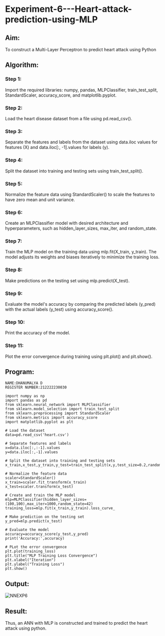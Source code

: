 # Experiment-6---Heart-attack-prediction-using-MLP

## Aim:

To construct a  Multi-Layer Perceptron to predict heart attack using Python

## Algorithm:

### Step 1:
Import the required libraries: numpy, pandas, MLPClassifier, train_test_split, StandardScaler, accuracy_score, and matplotlib.pyplot.<br>
### Step 2:
Load the heart disease dataset from a file using pd.read_csv().<br>
### Step 3:
Separate the features and labels from the dataset using data.iloc values for features (X) and data.iloc[:, -1].values for labels (y).<br>
### Step 4:
Split the dataset into training and testing sets using train_test_split().<br>
### Step 5:
Normalize the feature data using StandardScaler() to scale the features to have zero mean and unit variance.<br>
### Step 6:
Create an MLPClassifier model with desired architecture and hyperparameters, such as hidden_layer_sizes, max_iter, and random_state.<br>
### Step 7:
Train the MLP model on the training data using mlp.fit(X_train, y_train). The model adjusts its weights and biases iteratively to minimize the training loss.<br>
### Step 8:
Make predictions on the testing set using mlp.predict(X_test).<br>
### Step 9:
Evaluate the model's accuracy by comparing the predicted labels (y_pred) with the actual labels (y_test) using accuracy_score().<br>
### Step 10:
Print the accuracy of the model.<br>
### Step 11:
Plot the error convergence during training using plt.plot() and plt.show().<br>

## Program:
``` 
NAME:DHANUMALYA D
REGISTER NUMBER:212222230030

import numpy as np
import pandas as pd
from sklearn.neural_network import MLPClassifier
from sklearn.model_selection import train_test_split
from sklearn.preprocessing import StandardScaler
from sklearn.metrics import accuracy_score
import matplotlib.pyplot as plt

# Load the dataset
data=pd.read_csv('heart.csv')

# Separate features and labels
x=data.iloc[:,:-1].values
y=data.iloc[:,-1].values

# Split the dataset into training and testing sets
x_train,x_test,y_train,y_test=train_test_split(x,y,test_size=0.2,random_state=42)

# Normalize the feature data
scaler=StandardScaler()
x_train=scaler.fit_transform(x_train)
x_test=scaler.transform(x_test)

# Create and train the MLP model
mlp=MLPClassifier(hidden_layer_sizes=(100,100),max_iter=1000,random_state=42)
training_loss=mlp.fit(x_train,y_train).loss_curve_

# Make prediction on the testing set
y_pred=mlp.predict(x_test)

# Evaluate the model
accuracy=accuracy_score(y_test,y_pred)
print('Accuracy:',accuracy)

# PLot the error convergence
plt.plot(training_loss)
plt.title("MLP Training Loss Convergence")
plt.xlabel("Iteration")
plt.ylabel("Training Loss")
plt.show()

```

## Output:

![NNEXP6](https://github.com/Dhanudhanaraj/Experiment-6---Heart-attack-prediction-using-MLP/assets/119218812/2f4a8059-b45f-42ae-a991-d6f8553e33bc)

## Result:

Thus, an ANN with MLP is constructed and trained to predict the heart attack using python.
     

